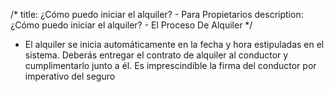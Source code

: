 /*title: ¿Cómo puedo iniciar el alquiler? - Para Propietariosdescription: ¿Cómo puedo iniciar el alquiler? - El Proceso De Alquiler*/* El alquiler se inicia automáticamente en la fecha y hora estipuladas en el sistema.Deberás entregar el contrato de alquiler al conductor y cumplimentarlo junto a él. Es imprescindible la firma del conductor por imperativo del seguro